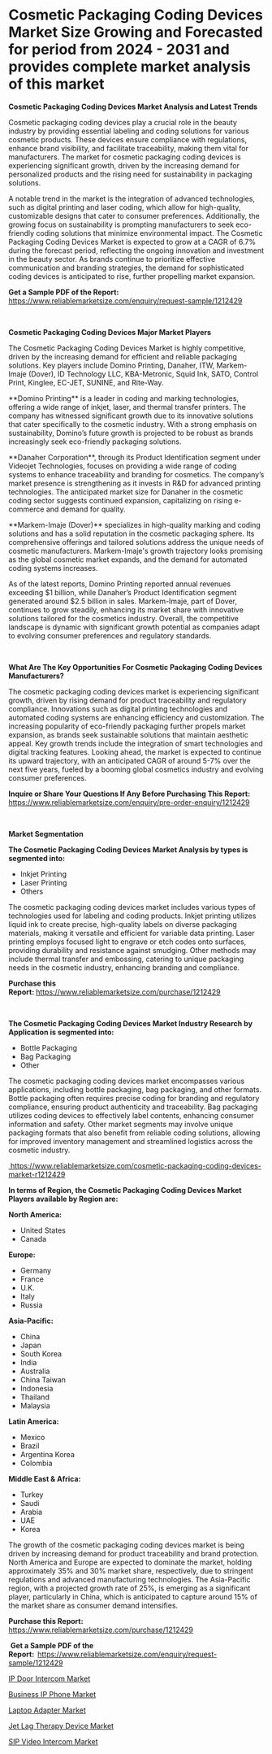 <p><h1>Cosmetic Packaging Coding Devices Market Size Growing and Forecasted for period from 2024 - 2031 and provides complete market analysis of this market</h1></p><p><strong>Cosmetic Packaging Coding Devices Market Analysis and Latest Trends</strong></p>
<p><p>Cosmetic packaging coding devices play a crucial role in the beauty industry by providing essential labeling and coding solutions for various cosmetic products. These devices ensure compliance with regulations, enhance brand visibility, and facilitate traceability, making them vital for manufacturers. The market for cosmetic packaging coding devices is experiencing significant growth, driven by the increasing demand for personalized products and the rising need for sustainability in packaging solutions. </p><p>A notable trend in the market is the integration of advanced technologies, such as digital printing and laser coding, which allow for high-quality, customizable designs that cater to consumer preferences. Additionally, the growing focus on sustainability is prompting manufacturers to seek eco-friendly coding solutions that minimize environmental impact. The Cosmetic Packaging Coding Devices Market is expected to grow at a CAGR of 6.7% during the forecast period, reflecting the ongoing innovation and investment in the beauty sector. As brands continue to prioritize effective communication and branding strategies, the demand for sophisticated coding devices is anticipated to rise, further propelling market expansion.</p></p>
<p><strong>Get a Sample PDF of the Report:&nbsp;</strong> <a href="https://www.reliablemarketsize.com/enquiry/request-sample/1212429?utm_campaign=1175&utm_medium=2&utm_source=Github&utm_content=ia&utm_term=06102024&utm_id=cosmetic-packaging-coding-devices">https://www.reliablemarketsize.com/enquiry/request-sample/1212429</a></p>
<p>&nbsp;</p>
<p><strong>Cosmetic Packaging Coding Devices Major Market Players</strong></p>
<p><p>The Cosmetic Packaging Coding Devices Market is highly competitive, driven by the increasing demand for efficient and reliable packaging solutions. Key players include Domino Printing, Danaher, ITW, Markem-Imaje (Dover), ID Technology LLC, KBA-Metronic, Squid Ink, SATO, Control Print, Kinglee, EC-JET, SUNINE, and Rite-Way.</p><p>**Domino Printing** is a leader in coding and marking technologies, offering a wide range of inkjet, laser, and thermal transfer printers. The company has witnessed significant growth due to its innovative solutions that cater specifically to the cosmetic industry. With a strong emphasis on sustainability, Domino’s future growth is projected to be robust as brands increasingly seek eco-friendly packaging solutions.</p><p>**Danaher Corporation**, through its Product Identification segment under Videojet Technologies, focuses on providing a wide range of coding systems to enhance traceability and branding for cosmetics. The company’s market presence is strengthening as it invests in R&D for advanced printing technologies. The anticipated market size for Danaher in the cosmetic coding sector suggests continued expansion, capitalizing on rising e-commerce and demand for quality.</p><p>**Markem-Imaje (Dover)** specializes in high-quality marking and coding solutions and has a solid reputation in the cosmetic packaging sphere. Its comprehensive offerings and tailored solutions address the unique needs of cosmetic manufacturers. Markem-Imaje's growth trajectory looks promising as the global cosmetic market expands, and the demand for automated coding systems increases.</p><p>As of the latest reports, Domino Printing reported annual revenues exceeding $1 billion, while Danaher’s Product Identification segment generated around $2.5 billion in sales. Markem-Imaje, part of Dover, continues to grow steadily, enhancing its market share with innovative solutions tailored for the cosmetics industry. Overall, the competitive landscape is dynamic with significant growth potential as companies adapt to evolving consumer preferences and regulatory standards.</p></p>
<p>&nbsp;</p>
<p><strong>What Are The Key Opportunities For Cosmetic Packaging Coding Devices Manufacturers?</strong></p>
<p><p>The cosmetic packaging coding devices market is experiencing significant growth, driven by rising demand for product traceability and regulatory compliance. Innovations such as digital printing technologies and automated coding systems are enhancing efficiency and customization. The increasing popularity of eco-friendly packaging further propels market expansion, as brands seek sustainable solutions that maintain aesthetic appeal. Key growth trends include the integration of smart technologies and digital tracking features. Looking ahead, the market is expected to continue its upward trajectory, with an anticipated CAGR of around 5-7% over the next five years, fueled by a booming global cosmetics industry and evolving consumer preferences.</p></p>
<p><strong>Inquire or Share Your Questions If Any Before Purchasing This Report:</strong> <a href="https://www.reliablemarketsize.com/enquiry/pre-order-enquiry/1212429?utm_campaign=1175&utm_medium=2&utm_source=Github&utm_content=ia&utm_term=06102024&utm_id=cosmetic-packaging-coding-devices">https://www.reliablemarketsize.com/enquiry/pre-order-enquiry/1212429</a></p>
<p>&nbsp;</p>
<p><strong>Market Segmentation</strong></p>
<p><strong>The Cosmetic Packaging Coding Devices Market Analysis by types is segmented into:</strong></p>
<p><ul><li>Inkjet Printing</li><li>Laser Printing</li><li>Others</li></ul></p>
<p><p>The cosmetic packaging coding devices market includes various types of technologies used for labeling and coding products. Inkjet printing utilizes liquid ink to create precise, high-quality labels on diverse packaging materials, making it versatile and efficient for variable data printing. Laser printing employs focused light to engrave or etch codes onto surfaces, providing durability and resistance against smudging. Other methods may include thermal transfer and embossing, catering to unique packaging needs in the cosmetic industry, enhancing branding and compliance.</p></p>
<p><strong>Purchase this Report:&nbsp;</strong><a href="https://www.reliablemarketsize.com/purchase/1212429?utm_campaign=1175&utm_medium=2&utm_source=Github&utm_content=ia&utm_term=06102024&utm_id=cosmetic-packaging-coding-devices">https://www.reliablemarketsize.com/purchase/1212429</a></p>
<p>&nbsp;</p>
<p><strong>The Cosmetic Packaging Coding Devices Market Industry Research by Application is segmented into:</strong></p>
<p><ul><li>Bottle Packaging</li><li>Bag Packaging</li><li>Other</li></ul></p>
<p><p>The cosmetic packaging coding devices market encompasses various applications, including bottle packaging, bag packaging, and other formats. Bottle packaging often requires precise coding for branding and regulatory compliance, ensuring product authenticity and traceability. Bag packaging utilizes coding devices to effectively label contents, enhancing consumer information and safety. Other market segments may involve unique packaging formats that also benefit from reliable coding solutions, allowing for improved inventory management and streamlined logistics across the cosmetic industry.</p></p>
<p><a href="https://www.reliablemarketsize.com/cosmetic-packaging-coding-devices-market-r1212429?utm_campaign=1175&utm_medium=2&utm_source=Github&utm_content=ia&utm_term=06102024&utm_id=cosmetic-packaging-coding-devices">&nbsp;https://www.reliablemarketsize.com/cosmetic-packaging-coding-devices-market-r1212429</a></p>
<p><strong>In terms of Region, the Cosmetic Packaging Coding Devices Market Players available by Region are:</strong></p>
<p>
    <p> <strong> North America: </strong>
        <ul>
            <li>United States</li>
            <li>Canada</li>
        </ul>
        </p> 
    <p> <strong> Europe: </strong>
        <ul>
            <li>Germany</li>
            <li>France</li>
            <li>U.K.</li>
            <li>Italy</li>
            <li>Russia</li>
        </ul>
        </p> 
    <p> <strong> Asia-Pacific: </strong>
        <ul>
            <li>China</li>
            <li>Japan</li>
            <li>South Korea</li>
            <li>India</li>
            <li>Australia</li>
            <li>China Taiwan</li>
            <li>Indonesia</li>
            <li>Thailand</li>
            <li>Malaysia</li>
        </ul>
        </p> 
    <p> <strong> Latin America: </strong>
        <ul>
            <li>Mexico</li>
            <li>Brazil</li>
            <li>Argentina Korea</li>
            <li>Colombia</li>
        </ul>
        </p> 
    <p> <strong> Middle East & Africa: </strong>
        <ul>
            <li>Turkey</li>
            <li>Saudi</li>
            <li>Arabia</li>
            <li>UAE</li>
            <li>Korea</li>
        </ul>
    </p>
    </p>
<p><p>The growth of the cosmetic packaging coding devices market is being driven by increasing demand for product traceability and brand protection. North America and Europe are expected to dominate the market, holding approximately 35% and 30% market share, respectively, due to stringent regulations and advanced manufacturing technologies. The Asia-Pacific region, with a projected growth rate of 25%, is emerging as a significant player, particularly in China, which is anticipated to capture around 15% of the market share as consumer demand intensifies.</p></p>
<p><strong>Purchase this Report: </strong><a href="https://www.reliablemarketsize.com/purchase/1212429?utm_campaign=1175&utm_medium=2&utm_source=Github&utm_content=ia&utm_term=06102024&utm_id=cosmetic-packaging-coding-devices">https://www.reliablemarketsize.com/purchase/1212429</a></p>
<p>&nbsp;<strong>Get a Sample PDF of the Report:&nbsp;&nbsp;</strong><a href="https://www.reliablemarketsize.com/enquiry/request-sample/1212429?utm_campaign=1175&utm_medium=2&utm_source=Github&utm_content=ia&utm_term=06102024&utm_id=cosmetic-packaging-coding-devices">https://www.reliablemarketsize.com/enquiry/request-sample/1212429</a></p>
<p><strong></strong></p>
<p><p><a href="https://www.linkedin.com/pulse/investing-ip-door-intercom-market-trends-leading-products-3xrse?utm_campaign=1175&utm_medium=2&utm_source=Github&utm_content=ia&utm_term=06102024&utm_id=cosmetic-packaging-coding-devices">IP Door Intercom Market</a></p><p><a href="https://www.linkedin.com/pulse/future-innovation-global-business-ip-phone-market-growth-cbsze?utm_campaign=1175&utm_medium=2&utm_source=Github&utm_content=ia&utm_term=06102024&utm_id=cosmetic-packaging-coding-devices">Business IP Phone Market</a></p><p><a href="https://issuu.com/reportprime-2/docs/laptop-adapter-market-size-2030.ppt_2048198cfaa56a?utm_campaign=1175&utm_medium=2&utm_source=Github&utm_content=ia&utm_term=06102024&utm_id=cosmetic-packaging-coding-devices">Laptop Adapter Market</a></p><p><a href="https://issuu.com/reportprime-2/docs/jet-lag-therapy-device-market-size-_e80fa4516ef854?utm_campaign=1175&utm_medium=2&utm_source=Github&utm_content=ia&utm_term=06102024&utm_id=cosmetic-packaging-coding-devices">Jet Lag Therapy Device Market</a></p><p><a href="https://www.linkedin.com/pulse/digital-transformation-sip-video-intercom-industry-market-ytv8e?utm_campaign=1175&utm_medium=2&utm_source=Github&utm_content=ia&utm_term=06102024&utm_id=cosmetic-packaging-coding-devices">SIP Video Intercom Market</a></p></p>
